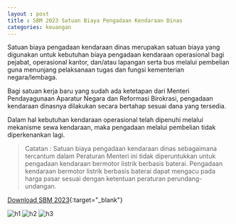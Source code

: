 ```yaml
---
layout : post
title : SBM 2023 Satuan Biaya Pengadaan Kendaraan Dinas
categories: keuangan
---
```


Satuan biaya pengadaan kendaraan dinas merupakan satuan biaya yang digunakan untuk kebutuhan biaya pengadaan kendaraan operasional bagi pejabat, operasional kantor, dan/atau lapangan serta bus melalui pembelian guna menunjang pelaksanaan tugas dan fungsi kementerian negara/lembaga.

Bagi satuan kerja baru yang sudah ada ketetapan dari Menteri Pendayagunaan Aparatur Negara dan Reformasi Birokrasi, pengadaan kendaraan dinasnya dilakukan secara bertahap sesuai dana yang tersedia.

Dalam hal kebutuhan kendaraan operasional telah dipenuhi melalui mekanisme sewa kendaraan, maka pengadaan melalui pembelian tidak diperkenankan lagi.

> Catatan : Satuan biaya pengadaan kendaraan dinas sebagaimana tercantum dalam Peraturan Menteri ini tidak diperuntukkan untuk pengadaan kendaraan bermotor listrik berbasis baterai. Pengadaan kendaraan bermotor listrik berbasis baterai dapat mengacu pada harga pasar sesuai dengan ketentuan peraturan perundang-undangan.


[Download SBM 2023](https://drive.google.com/file/d/1E7dBSV1cZGMQCWfVuKfwCuzBQ-tRs2oD/view){:target="_blank"}

![h1](https://blogger.googleusercontent.com/img/b/R29vZ2xl/AVvXsEijb3bC6yCHg8-_SQd8KSPYHgoZ4UFs3OlOIjrHwb7ebsOQTytcDkNz0VfupCpPYvShdTcIHlaHkxQ89SPrknHpQwQq5Df8y6Z3pjOryIZjD0W8lleue21Tjt6zVWypfYK_Qmwo7HY6sKkno9ZdGyjJAPH-V0qjq10B5kGOSbeqRjs/s1600/SBM_2023_page-0038.jpg)
![h2](https://blogger.googleusercontent.com/img/b/R29vZ2xl/AVvXsEijMl049OQcCx_DcSyM-xYcCSddXtmPdIBsKPNCNN3hTw7Lw-WJD_eS4CkOgV4aymEX-k1qGWHOrYe-C7EnzSOCOL6hNZw-B_j7i14kH0S7hL6-uN3hjeq9vCQ5EYjy2UHkRor4E9xMR8oCSmqyLN92SLh63hMvcTcb3rLv2G0rFVU/s1600/SBM_2023_page-0039.jpg)
![h3](https://blogger.googleusercontent.com/img/b/R29vZ2xl/AVvXsEhybdd-NPJ6rCDaOKlqvOgtGz0ZM746y5CyjKP4X7_ip9_styN5EIZVDDgd8SXJ4TsAkCXj4E3-m4YV0WfIENyBH6HOA-7P0wNrmUWMoPcWJgbnvgxcg9gKfTPKJRc_iRNwhAjbxNwgjqwN6cRoTQirp0vdf4WxKWoecRE0dJtE6Tk/s1600/SBM_2023_page-0040.jpg)
